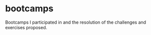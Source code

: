 # bootcamps
Bootcamps I participated in and the resolution of the challenges and exercises proposed.
